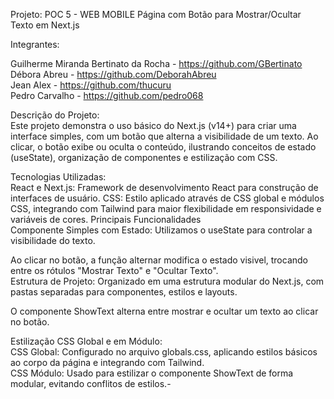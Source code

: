 
Projeto: POC 5 - WEB MOBILE
Página com Botão para Mostrar/Ocultar Texto em Next.js


Integrantes:

Guilherme Miranda Bertinato da Rocha - https://github.com/GBertinato <br/>
Débora Abreu - https://github.com/DeborahAbreu <br/>
Jean Alex - https://github.com/thucuru <br/>
Pedro Carvalho - https://github.com/pedro068 <br/>

Descrição do Projeto: <br/>
Este projeto demonstra o uso básico do Next.js (v14+) para criar uma interface simples, com um botão que alterna a visibilidade de um texto. Ao clicar, o botão exibe ou oculta o conteúdo, ilustrando conceitos de estado (useState), organização de componentes e estilização com CSS.<br/>

Tecnologias Utilizadas: <br/>
React e Next.js: Framework de desenvolvimento React para construção de interfaces de usuário.
CSS: Estilo aplicado através de CSS global e módulos CSS, integrando com Tailwind para maior flexibilidade em responsividade e variáveis de cores.
Principais Funcionalidades <br/>
Componente Simples com Estado: Utilizamos o useState para controlar a visibilidade do texto. <br/>

Ao clicar no botão, a função alternar modifica o estado visivel, trocando entre os rótulos "Mostrar Texto" e "Ocultar Texto".<br/>
Estrutura de Projeto: Organizado em uma estrutura modular do Next.js, com pastas separadas para componentes, estilos e layouts.<br/>

O componente ShowText alterna entre mostrar e ocultar um texto ao clicar no botão.<br/>

Estilização CSS Global e em Módulo:<br/>
CSS Global: Configurado no arquivo globals.css, aplicando estilos básicos ao corpo da página e integrando com Tailwind.<br/>
CSS Módulo: Usado para estilizar o componente ShowText de forma modular, evitando conflitos de estilos.-

